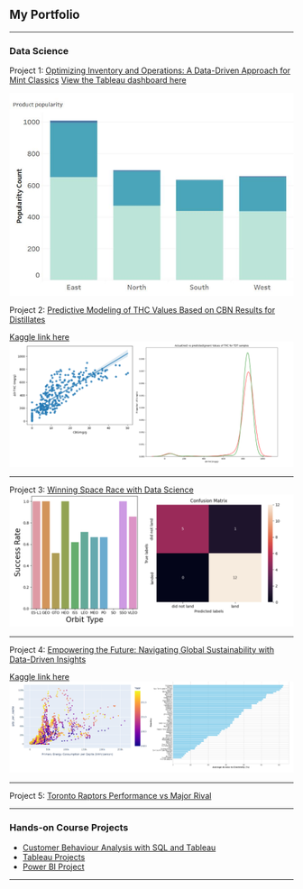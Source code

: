 ## My Portfolio

---

### Data Science 

Project 1: [Optimizing Inventory and Operations: A Data-Driven Approach for Mint Classics](https://github.com/olafem/oluwafemi/blob/9a9e5b625417671637c21bc167093f0d2c1ccbc5/MintClassicsProject.sql)
[View the Tableau dashboard here](https://public.tableau.com/app/profile/oluwafemi.olawale/viz/OptimizingInventoryandOperationsAData-DrivenApproachforMintClassics/Dashboard1?publish=yes)

<img src="images/mintpopularity.JPG"/>

Project 2: [Predictive Modeling of THC Values Based on CBN Results for Distillates](https://github.com/olafem/oluwafemi/blob/c32429bb402554680e5c26cda5d8d1f7cf74e2c7/distillate-potency-prediction%20(2).ipynb)

[Kaggle link here](https://www.kaggle.com/code/femiolawale/distillate-potency-prediction?scriptVersionId=145139556)
<img src="images/potency_modelling.png"/>

---
Project 3: [Winning Space Race with Data Science](https://github.com/olafem/oluwafemi/blob/master/SpaceX%20Capstone%20Project_Femi.pdf)
<img src="images/Space_race.png"/>

---
Project 4: [Empowering the Future: Navigating Global Sustainability with Data-Driven Insights](https://github.com/olafem/oluwafemi/blob/90815506df26058b31007e901f986a0025c7e2a4/global-sustainable-energy%20(1).ipynb)

[Kaggle link here](https://www.kaggle.com/code/femiolawale/global-sustainable-energy)
<img src="images/99q98owg.png"/>

---
Project 5: [Toronto Raptors Performance vs Major Rival](https://github.com/olafem/oluwafemi/blob/b6a537dbc044e20baac612acf0429bba59c3fb01/NBA%20Team%20Performance.ipynb)

---
### Hands-on Course Projects
- [Customer Behaviour Analysis with SQL and Tableau](https://public.tableau.com/views/CustomerBehaviourAnalysiswithSQLandTableau/Overview?:language=en-US&:display_count=n&:origin=viz_share_link)
- [Tableau Projects](https://public.tableau.com/app/profile/oluwafemi.olawale)
- [Power BI Project](https://app.powerbi.com/links/VdutdIRLLy?ctid=4a1e5cee-f43e-451d-b150-1486f954ef55&pbi_source=linkShare)

---


